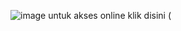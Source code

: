 ![image](https://github.com/user-attachments/assets/4a0dc711-f69c-4766-8baa-7144fa1776cd)
untuk akses online klik disini (
